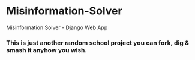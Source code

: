 # Misinformation-Solver
Misinformation Solver - Django Web App

### This is just another random school project you can fork, dig & smash  it anyhow you wish.
